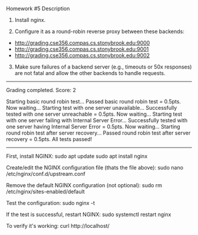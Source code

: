 Homework #5
Description

1. Install nginx.

2. Configure it as a round-robin reverse proxy between these backends:  
- http://grading.cse356.compas.cs.stonybrook.edu:9000
- http://grading.cse356.compas.cs.stonybrook.edu:9001 
- http://grading.cse356.compas.cs.stonybrook.edu:9002

3. Make sure failures of a backend server (e.g., timeouts or 50x responses) are not fatal and allow the other backends to handle requests. 

-------------------------------------------

Grading completed. Score: 2

Starting basic round robin test...
Passed basic round robin test = 0.5pts. Now waiting...
Starting test with one server unavailable...
Successfully tested with one server unreachable = 0.5pts. Now waiting...
Starting test with one server failing with Internal Server Error...
Successfully tested with one server having Internal Server Error = 0.5pts. Now waiting...
Starting round robin test after server recovery...
Passed round robin test after server recovery = 0.5pts. All tests passed!

-------------------------------------------
First, install NGINX:
sudo apt update
sudo apt install nginx

Create/edit the NGINX configuration file (thats the file above):
sudo nano /etc/nginx/conf.d/upstream.conf

Remove the default NGINX configuration (not optional):
sudo rm /etc/nginx/sites-enabled/default

Test the configuration:
sudo nginx -t

If the test is successful, restart NGINX:
sudo systemctl restart nginx

To verify it's working:
curl http://localhost/